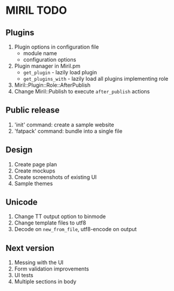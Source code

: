 MIRIL TODO
==========

Plugins
-------

1. Plugin options in configuration file
   - module name
   - configuration options
2. Plugin manager in Miril.pm
   - `get_plugin` - lazily load plugin
   - `get_plugins_with` - lazily load all plugins implementing role
3. Miril::Plugin::Role::AfterPublish
4. Change Miril::Publish to execute `after_publish` actions


Public release
--------------

1. 'init' command: create a sample website
2. 'fatpack' command: bundle into a single file

Design
------

1. Create page plan
2. Create mockups
3. Create screenshots of existing UI
4. Sample themes

Unicode
-------

1. Change TT output option to binmode
2. Change template files to utf8
3. Decode on `new_from_file`, utf8-encode on output

Next version
------------

1. Messing with the UI
2. Form validation improvements
3. UI tests
4. Multiple sections in body
